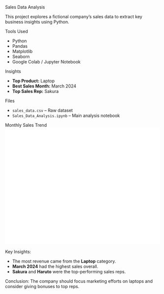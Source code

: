 Sales Data Analysis

This project explores a fictional company’s sales data to extract key business insights using Python.

 Tools Used
- Python
- Pandas
- Matplotlib
- Seaborn
- Google Colab / Jupyter Notebook

Insights
- **Top Product:** Laptop
- **Best Sales Month:** March 2024
- **Top Sales Rep:** Sakura

Files
- `sales_data.csv` – Raw dataset
- `Sales_Data_Analysis.ipynb` – Main analysis notebook

Monthly Sales Trend
  ![Monthly Sales](monthly_sales_trend.png)

 Key Insights:
- The most revenue came from the **Laptop** category.
- **March 2024** had the highest sales overall.
- **Sakura** and **Haruto** were the top-performing sales reps.

 Conclusion:
The company should focus marketing efforts on laptops and consider giving bonuses to top reps.
